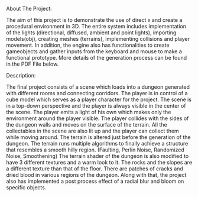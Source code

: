 About The Project:

The aim of this project is to demonstrate the use of direct x and create a procedural environment in 3D. The entire system includes implementation of the lights (directional, diffused, ambient and point lights), importing models(obj), creating meshes (terrains), implementing collisions and player movement. In addition, the engine also has functionalities to create gameobjects and gather inputs from the keyboard and mouse to make a functional prototype.
More details of the generation process can be found in the PDF File below.


Description:

The final project consists of a scene which loads into a dungeon generated with different rooms and connecting corridors. The player is in control of a cube model which serves as a player character for the project. The scene is in a top-down perspective and the player is always visible in the center of the scene. The player emits a light of his own which makes only the environment around the player visible.
The player collides with the sides of the dungeon walls and moves on the surface of the terrain. All the collectables in the scene are also lit up and the player can collect them while moving around.
The terrain is altered just before the generation of the dungeon. The terrain runs multiple algorithms to finally achieve a structure that resembles a smooth hilly region. (Faulting, Perlin Noise, Randomized Noise, Smoothening)
The terrain shader of the dungeon is also modified to have 3 different textures and a warm look to it. The rocks and the slopes are a different texture than that of the floor. There are patches of cracks and dried blood in various regions of the dungeon.
Along with that, the project also has implemented a post process effect of a radial blur and bloom on specific objects.

